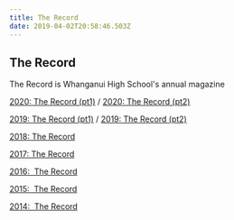 ```yaml
---
title: The Record
date: 2019-04-02T20:58:46.503Z
---
```


## The Record

The Record is Whanganui High School's annual magazine

[2020: The Record (pt1)](https://res.cloudinary.com/whanganuihigh/image/upload/v1606952234/The%20Record/WHS_Record_2020_part_A.pdf) / [2020: The Record (pt2)](https://res.cloudinary.com/whanganuihigh/image/upload/v1606952229/The%20Record/WHS_Record_2020_part_B.pdf)

[2019: The Record (pt1)](https://res.cloudinary.com/whanganuihigh/image/upload/v1575516534/The%20Record/WHS_Record_2019_WEB1.pdf) / [2019: The Record (pt2)](https://res.cloudinary.com/whanganuihigh/image/upload/v1575516530/The%20Record/WHS_Record_2019_WEB2.pdf)

[2018: The Record](http://c1940652.r52.cf0.rackcdn.com/5c85b4b8ff2a7c25ea000337/WHS-School-Record-2018.website-copy.pdf)

[2017: The Record](http://c1940652.r52.cf0.rackcdn.com/5a090a47b8d39a7731000ba4/WHS-school-record-_2017.pdf)

[2016:  The Record](http://c1940652.r52.cf0.rackcdn.com/5848c3f6b8d39a3eff00072e/WHS-school-Record1_2016.pdf)

[2015:  The Record](http://c1940652.r52.cf0.rackcdn.com/57d9ff77b8d39a2071001ea3/The-Record-2015-for-web.pdf) 

[2014:  The Record](http://c1940652.r52.cf0.rackcdn.com/5473c0b7b8d39a664d000283/2014-The-Record-web-lowres.pdf)
